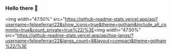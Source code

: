 ### Hello there 👋

<img  width="47.50%" src="https://github-readme-stats.vercel.app/api?username=felipeferrari22&show_icons=true&theme=gotham&include_all_commits=true&count_private=true%22/%3E<img   width="47.50%" src="https://github-readme-stats.vercel.app/api/top-langs/?username=felipeferrari22&langs_count=8&layout=compact&theme=gotham%22/%3E
